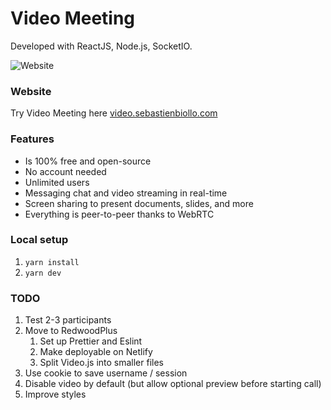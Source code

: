# Video Meeting

Developed with ReactJS, Node.js, SocketIO.

![Website](https://i.imgur.com/HhZD01o.jpg)

### Website
Try Video Meeting here [video.sebastienbiollo.com](https://video.sebastienbiollo.com)


### Features
- Is 100% free and open-source
- No account needed
- Unlimited users
- Messaging chat and video streaming in real-time
- Screen sharing to present documents, slides, and more
- Everything is peer-to-peer thanks to WebRTC


### Local setup

1. `yarn install`
2. `yarn dev`


### TODO

1. Test 2-3 participants
1. Move to RedwoodPlus
    1. Set up Prettier and Eslint
    1. Make deployable on Netlify
    1. Split Video.js into smaller files
1. Use cookie to save username / session
1. Disable video by default (but allow optional preview before starting call)
1. Improve styles